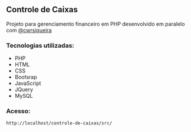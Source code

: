 ## Controle de Caixas

Projeto para gerenciamento financeiro em PHP desenvolvido em paralelo com [@cwrsiqueira](https://www.youtube.com/watch?v=CHqAV9MxliM&list=PL6aEm32x805d_932jCnx0MQaoU9xyf2G4&pp=iAQB)

### Tecnologias utilizadas:
- PHP
- HTML
- CSS
- Bootsrap
- JavaScript
- JQuery
- MySQL

### Acesso:
```
http://localhost/controle-de-caixas/src/
```

